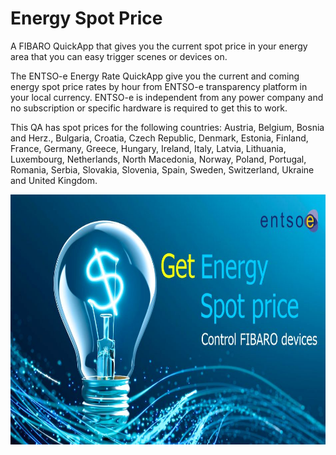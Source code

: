 # Energy Spot Price
A FIBARO QuickApp that gives you the current spot price in your energy area that you can easy trigger scenes or devices on.

The ENTSO-e Energy Rate QuickApp give you the current and coming energy spot price rates by hour  from ENTSO-e transparency platform in your local currency. ENTSO-e is independent from any power company and no subscription or specific hardware is required to get this to work.

This QA has spot prices for the following countries: Austria, Belgium, Bosnia and Herz., Bulgaria, Croatia, Czech Republic, Denmark, Estonia, Finland, France, Germany, Greece, Hungary, Ireland, Italy, Latvia, Lithuania, Luxembourg, Netherlands, North Macedonia, Norway, Poland, Portugal, Romania, Serbia, Slovakia, Slovenia, Spain, Sweden, Switzerland, Ukraine and United Kingdom.

<img src="img/EnergyRate Logo.jpg" width="800" height="400"/>

